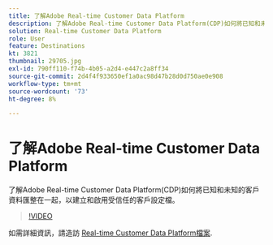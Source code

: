 ```yaml
---
title: 了解Adobe Real-time Customer Data Platform
description: 了解Adobe Real-time Customer Data Platform(CDP)如何將已知和未知的客戶資料匯整在一起，以建立和啟用受信任的客戶設定檔。
solution: Real-time Customer Data Platform
role: User
feature: Destinations
kt: 3821
thumbnail: 29705.jpg
exl-id: 790ff110-f74b-4b05-a2d4-e447c2a8ff34
source-git-commit: 2d4f4f933650ef1a0ac98d47b28d0d750ae0e908
workflow-type: tm+mt
source-wordcount: '73'
ht-degree: 8%

---
```


# 了解Adobe Real-time Customer Data Platform

了解Adobe Real-time Customer Data Platform(CDP)如何將已知和未知的客戶資料匯整在一起，以建立和啟用受信任的客戶設定檔。

>[!VIDEO](https://video.tv.adobe.com/v/29705?quality=12&learn=on)

如需詳細資訊，請造訪 [Real-time Customer Data Platform檔案](https://experienceleague.adobe.com/docs/experience-platform/rtcdp/overview.html?lang=zh-Hant).
